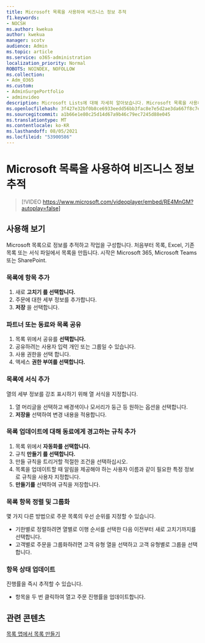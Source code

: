 ```yaml
---
title: Microsoft 목록을 사용하여 비즈니스 정보 추적
f1.keywords:
- NOCSH
ms.author: kwekua
author: kwekua
manager: scotv
audience: Admin
ms.topic: article
ms.service: o365-administration
localization_priority: Normal
ROBOTS: NOINDEX, NOFOLLOW
ms.collection:
- Adm_O365
ms.custom:
- AdminSurgePortfolio
- adminvideo
description: Microsoft Lists에 대해 자세히 알아보습니다. Microsoft 목록을 사용하여 고객 유형, 주문 이행 및 주문 진행률과 같은 고객 세부 정보를 추적할 수 있습니다.
ms.openlocfilehash: 3f427e32bf0b8ce6933eedd56bb3fac8e7e5d2ae3da667f8c7e8d5d95c00931f
ms.sourcegitcommit: a1b66e1e80c25d14d67a9b46c79ec7245d88e045
ms.translationtype: MT
ms.contentlocale: ko-KR
ms.lasthandoff: 08/05/2021
ms.locfileid: "53900586"
---
```

# <a name="use-microsoft-lists-to-track-business-info"></a>Microsoft 목록을 사용하여 비즈니스 정보 추적

> [!VIDEO https://www.microsoft.com/videoplayer/embed/RE4MnGM?autoplay=false]

## <a name="try-it"></a>사용해 보기

Microsoft 목록으로 정보를 추적하고 작업을 구성합니다. 처음부터 목록, Excel, 기존 목록 또는 서식 파일에서 목록을 만듭니다. 시작은 Microsoft 365, Microsoft Teams 또는 SharePoint.

### <a name="add-an-item-to-the-list"></a>목록에 항목 추가

1. 새로 **고치기 를 선택합니다.**
1. 주문에 대한 세부 정보를 추가합니다.
1. **저장** 을 선택합니다.

### <a name="share-the-list-with-partners-or-coworkers"></a>파트너 또는 동료와 목록 공유

1. 목록 위에서 공유를 **선택합니다.**
1. 공유하려는 사용자 입력 개인 또는 그룹일 수 있습니다.
1. 사용 권한을 선택 합니다.
1. 액세스 **권한 부여를 선택합니다.**

### <a name="add-formatting-to-your-list"></a>목록에 서식 추가

열의 세부 정보를 강조 표시하기 위해 열 서식을 지정합니다.

1. 열 머리글을 선택하고 배경색이나 모서리가 둥근 등 원하는 옵션을 선택합니다.
1. **저장을** 선택하여 변경 내용을 적용합니다.

### <a name="add-rules-to-alert-coworkers-about-list-updates"></a>목록 업데이트에 대해 동료에게 경고하는 규칙 추가

1. 목록 위에서 **자동화를 선택합니다.**
1. 규칙 **만들기 를 선택합니다.**
1. 만들 규칙을 트리거할 적절한 조건을 선택하십시오.
1. 목록을 업데이트할 때 알림을 제공해야 하는 사용자 이름과 같이 필요한 특정 정보로 규칙을 사용자 지정합니다.
1. **만들기를** 선택하여 규칙을 저장합니다.

### <a name="sort-and-group-list-items"></a>목록 항목 정렬 및 그룹화

몇 가지 다른 방법으로 주문 목록의 우선 순위를 지정할 수 있습니다.

- 기한별로 정렬하려면 열별로 이행 순서를 선택한 다음 이전부터 새로 고치기까지를 선택합니다.
- 고객별로 주문을 그룹화하려면 고객 유형 열을 선택하고 고객 유형별로 그룹을 선택합니다.

### <a name="update-an-items-status"></a>항목 상태 업데이트

진행률을 즉시 추적할 수 있습니다.

- 항목을 두 번 클릭하여 열고 주문 진행률을 업데이트합니다.

## <a name="related-content"></a>관련 콘텐츠

[목록 앱에서 목록 만들기](https://support.microsoft.com/office/create-a-list-from-the-lists-app-b5e0b7f8-136f-425f-a108-699586f8e8bd)

